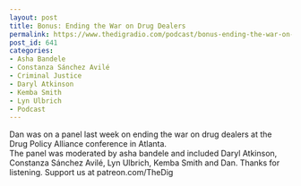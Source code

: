 ```yaml
---
layout: post
title: Bonus: Ending the War on Drug Dealers
permalink: https://www.thedigradio.com/podcast/bonus-ending-the-war-on-drug-dealers/index.html
post_id: 641
categories: 
- Asha Bandele
- Constanza Sánchez Avilé
- Criminal Justice
- Daryl Atkinson
- Kemba Smith
- Lyn Ulbrich
- Podcast
---
```


Dan was on a panel last week on ending the war on drug dealers at the Drug Policy Alliance conference in Atlanta.  
The panel was moderated by asha bandele and included   Daryl Atkinson,  Constanza Sánchez Avilé,  Lyn  Ulbrich, Kemba Smith and Dan. Thanks for listening. Support us at patreon.com/TheDig